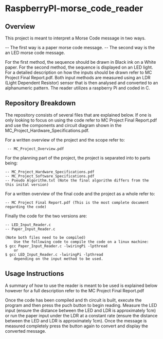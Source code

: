 # RaspberryPI-morse_code_reader

## Overview

This project is meant to interpret a Morse Code message in two ways.

   -- The first way is a paper morse code message.
   -- The second way is the an LED morse code message. 
   
For the first method, the sequence should be drawn in Black ink on a White paper. For the second method, the sequence is displayed on an LED light. For a detailed description on how the inputs should be drawn refer to MC Project Final Report.pdf. Both input methods are measured using an LDR (Light Dependent Resistor) sensor that is then analysed and converted to an alphanumeric pattern. The reader utilizes a raspberry Pi and coded in C.

## Repository Breakdown 

The repository consists of several files that are explained below. If one is only looking to focus on using the code refer to MC Project Final Report.pdf and use the components and circuit diagram shown in the  MC_Project_Hardware_Specifications.pdf. 

  For a written overview of the project and the scope refer to:
  
     -- MC_Project_Overview.pdf
   
  For the planning part of the project, the project is separated into to parts being:
  
    -- MC_Project_Hardware_Specifications.pdf
    -- MC_Project_Software_Specifications.pdf
    -- Pseudo Algorithm.txt (Note the final algorithm differs from the this inital version)
  
  For a written overview of the final code and the project as a whole refer to:
    
    -- MC Project Final Report.pdf (This is the most complete document regarding the code)
  
  Finally the code for the two versions are:
  
    -- LED_Input_Reader.c
    -- Paper_Input_Reader.c
    
    (Note both files need to be compiled)
        Use the following code to compile the code on a linux machine:
    $ gcc Paper_Input_Reader.c -lwiringPi -lpthread
        or 
    $ gcc LED_Input_Reader.c -lwiringPi -lpthread
        depending on the input method to be used.

## Usage Instructions

A summary of how to use the reader is meant to be used is explained below however for a full description refer to the MC Project Final Report.pdf

Once the code has been compiled and th circuit is built, execute the program and then press the puch button to begin reading. Measure the LED input (ensure the distance between the LED and LDR is approximately 1cm) or run the paper input under the LDR at a constant rate (ensure the distance between the LED and LDR is approximately 1cm). Once the message is measured completely press the button again to convert and display the converted message.

